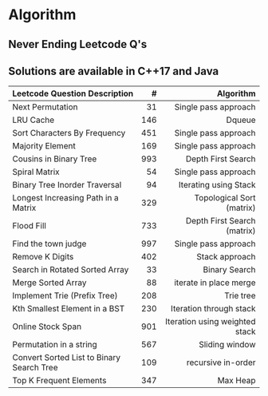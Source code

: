 # Algorithm
Never Ending Leetcode Q's
-----------------------------------------
Solutions are available in C++17 and Java
-----------------------------------------
|Leetcode Question Description|#|Algorithm|
|:-------------------|----------------:|-----:|
|Next Permutation|31|Single pass approach|
|LRU Cache|146|Dqueue|
|Sort Characters By Frequency|451|Single pass approach|
|Majority Element|169|Single pass approach|
|Cousins in Binary Tree|993|Depth First Search|
|Spiral Matrix|54|Single pass approach|
|Binary Tree Inorder Traversal|94|Iterating using Stack|
|Longest Increasing Path in a Matrix|329|Topological Sort (matrix)|
|Flood Fill|733|Depth First Search (matrix)|
|Find the town judge|997|Single pass approach|
|Remove K Digits|402|Stack approach|
|Search in Rotated Sorted Array|33|Binary Search|
|Merge Sorted Array|88|iterate in place merge|
|Implement Trie (Prefix Tree)|208|Trie tree|
|Kth Smallest Element in a BST|230|Iteration through stack|
|Online Stock Span|901|Iteration using weighted stack|
|Permutation in a string|567|Sliding window|
|Convert Sorted List to Binary Search Tree|109|recursive in-order|
|Top K Frequent Elements|347|Max Heap|
